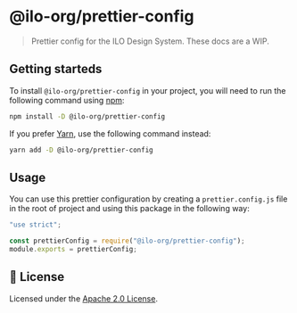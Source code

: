 # @ilo-org/prettier-config

> Prettier config for the ILO Design System. These docs are a WIP.

## Getting starteds

To install `@ilo-org/prettier-config` in your project, you will need to run the
following command using [npm](https://www.npmjs.com/):

```bash
npm install -D @ilo-org/prettier-config
```

If you prefer [Yarn](https://yarnpkg.com/en/), use the following command
instead:

```bash
yarn add -D @ilo-org/prettier-config
```

## Usage

You can use this prettier configuration by creating a `prettier.config.js` file
in the root of project and using this package in the following way:

```js
"use strict";

const prettierConfig = require("@ilo-org/prettier-config");
module.exports = prettierConfig;
```

## 📝 License

Licensed under the [Apache 2.0 License](/LICENSE).
